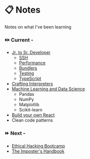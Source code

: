 # :clipboard: Notes
Notes on what I've been learning

### :pencil2: Current - 

* [Jr. to Sr. Developer](https://github.com/aTmb405/learn/tree/master/Jr%20to%20Sr%20Developer)
  * [SSH](https://github.com/aTmb405/notes/blob/master/Jr%20to%20Sr%20Developer/ssh.md)
  * [Performance](https://github.com/aTmb405/notes/blob/master/Jr%20to%20Sr%20Developer/performance.md)
  * [Bundlers](https://github.com/aTmb405/notes/blob/master/Jr%20to%20Sr%20Developer/bundlers.md)
  * [Testing](https://github.com/aTmb405/notes/blob/master/Jr%20to%20Sr%20Developer/testing.md)
  * [TypeScript](https://github.com/aTmb405/notes/blob/master/Jr%20to%20Sr%20Developer/typescript.md)
* [Crafting Interpreters](https://github.com/aTmb405/notes/tree/master/Crafting%20Interpreters)
* [Machine Learning and Data Science](https://github.com/aTmb405/learn/tree/master/ML%20and%20Data%20Science)
  * Pandas
  * NumPy
  * Matplotlib
  * Scikit-learn
* [Build your own React](https://pomb.us/build-your-own-react/)
* Clean code patterns

### :fast_forward: Next - 

* [Ethical Hacking Bootcamp](https://academy.zerotomastery.io/p/complete-ethical-hacking-bootcamp-zero-to-mastery)
* [The Imposter's Handbook](https://bigmachine.io/products/the-imposters-handbook/)
